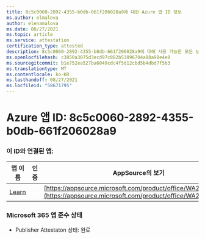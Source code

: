 ```yaml
---
title: 8c5c0060-2892-4355-b0db-661f206028a9에 대한 Azure 앱 ID 정보
ms.author: elmalova
author: elenamalova
ms.date: 08/27/2021
ms.topic: article
ms.service: attestation
certification_type: attested
description: 8c5c0060-2892-4355-b0db-661f206028a9에 대해 사용 가능한 모든 보안 및 규정 준수 정보
ms.openlocfilehash: c3850a3075d3ecd97c882b53896704a88a98e4e0
ms.sourcegitcommit: b1e752ea527ba6049cdc4f5d12cbd5b4dbd7f5b3
ms.translationtype: MT
ms.contentlocale: ko-KR
ms.lasthandoff: 08/27/2021
ms.locfileid: "58671795"
---
```

# <a name="azure-app-id-8c5c0060-2892-4355-b0db-661f206028a9"></a>Azure 앱 ID: 8c5c0060-2892-4355-b0db-661f206028a9


### <a name="apps-associated-with-this-id"></a>이 ID와 연결된 앱:
| **앱 이름** | **인증** | **AppSource의 보기** |
|--------------|---------------|-----------------------|
| [Learn](https://docs.microsoft.com/microsoft-365-app-certification/forward/WA200001308) |  | [https://appsource.microsoft.com/product/office/WA200001308](https://appsource.microsoft.com/product/office/WA200001308) |

### <a name="microsoft-365-app-compliance-status"></a>Microsoft 365 앱 준수 상태
- Publisher Attestaton 상태: 완료
